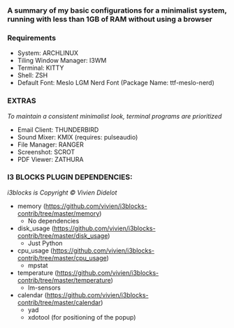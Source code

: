 ### A summary of my basic configurations for a minimalist system, running with less than 1GB of RAM without using a browser

### Requirements
- System: ARCHLINUX
- Tiling Window Manager: I3WM
- Terminal: KITTY
- Shell: ZSH
- Default Font: Meslo LGM Nerd Font (Package Name: ttf-meslo-nerd)

### EXTRAS
*To maintain a consistent minimalist look, terminal programs are prioritized*
- Email Client: THUNDERBIRD
- Sound Mixer: KMIX (requires: pulseaudio)
- File Manager: RANGER
- Screenshot: SCROT
- PDF Viewer: ZATHURA

### I3 BLOCKS PLUGIN DEPENDENCIES:
*i3blocks is Copyright © Vivien Didelot*
  - memory (https://github.com/vivien/i3blocks-contrib/tree/master/memory)
    * No dependencies
  - disk_usage (https://github.com/vivien/i3blocks-contrib/tree/master/disk_usage)
    * Just Python
  - cpu_usage (https://github.com/vivien/i3blocks-contrib/tree/master/cpu_usage)
    * mpstat
  - temperature (https://github.com/vivien/i3blocks-contrib/tree/master/temperature)
    * lm-sensors
  - calendar (https://github.com/vivien/i3blocks-contrib/tree/master/calendar)
    * yad
    * xdotool (for positioning of the popup)



